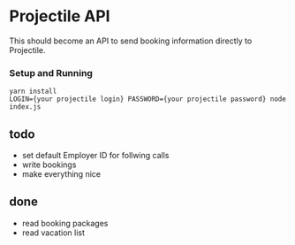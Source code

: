 # Projectile API

This should become an API to send booking information directly to Projectile.

### Setup and Running

```
yarn install
LOGIN={your projectile login} PASSWORD={your projectile password} node index.js
```

## todo

* set default Employer ID for follwing calls
* write bookings
* make everything nice


## done

* read booking packages
* read vacation list



